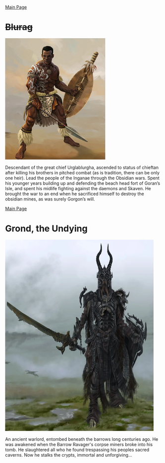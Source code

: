 [Main Page](README.md#table-of-contents)

# ~~Blurag~~
![BR](blurag.png)

Descendant of the great chief Urglablurgha, ascended to status of chieftan after killing his brothers in pitched combat (as is tradition, there can be only one heir). 
Lead the people of the Inganae through the Obsidian wars. 
Spent his younger years building up and defending the beach head fort of Goran’s Isle, and spent his midlife fighting against the daemons and Skaven. 
He brought the war to an end when he sacrificed himself to destroy the obsidian mines, as was surely Gorgon’s will.

[Main Page](README.md#table-of-contents)

# Grond, the Undying

![G](Grond.png)

An ancient warlord, entombed beneath the barrows long centuries ago. He was awakened when the Barrow Ravager's corpse miners broke into his tomb. He slaughtered all who he found trespassing his peoples sacred caverns. Now he stalks the crypts, immortal and unforgiving...
